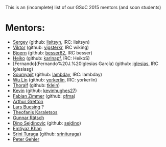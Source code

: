 This is an (incomplete) list of our GSoC 2015 mentors (and soon students)

# Mentors:
 * [Sergey](Sergey%20Lisitsyn) (github: [lisitsyn](https://github.com/lisitsyn), IRC: lisitsyn)
 * [Viktor](Viktor%20Gal) (github: [vigsterkr](https://github.com/vigsterkr), IRC wiking)
 * [Bjoern](Bjoern%20Esser) (github: [besser82](https://github.com/besser82), IRC besser)
 * [Heiko](Heiko%20Strathmann) (github: [karlnapf](https://github.com/karlnapf), IRC: HeikoS)
 * [Fernando](Fernando%20J.%20Iglesias García) (github: [iglesias](https://github.com/iglesias), IRC iglesiasg)
 * [Soumyajit](Soumyajit%20De%20[Rahul]) (github: [lambday](https://github.com/lambday), IRC: lambday)
 * [Wu Lin](Wu-Lin) (github: [yorkerlin](https://github.com/yorkerlin), IRC: yorkerlin)
 * [Thoralf](Thoralf%20Klein) (github: [tklein](https://github.com/tklein23))
 * [Kevin](Kevin%20Hughes) (github: [kevinhughes27](https://github.com/kevinhughes27))
 * [Fabian Zimmer](http://qfma.de/) (github: [qfma](https://github.com/qfma))
 * [Arthur Gretton](http://www.gatsby.ucl.ac.uk/~gretton/)
 * [Lars Buesing](http://www.gatsby.ucl.ac.uk/~lars/) ?
 * [Theofanis Karaletsos](http://cbio.mskcc.org/directory/theofanis-karaletsos/index.html)
 * [Gunnar Rätsch](http://cbio.mskcc.org/research/ratsch-research-group/)
 * [Dino Sejdinovic](http://www.csml.ucl.ac.uk/people/sejdinovic) (github: [sejdino](https://github.com/sejdino))
 * [Emtiyaz Khan](http://www.cs.ubc.ca/~emtiyaz/)
 * [Srini Turaga](http://www.mit.edu/people/sturaga/) (github: [srinituraga](https://github.com/srinituraga))
 * [Peter Gehler](http://ps.is.tuebingen.mpg.de/person/gehler)